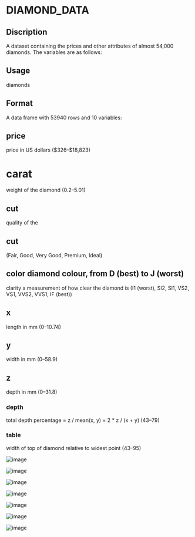 # DIAMOND_DATA

## Discription
A dataset containing the prices and other attributes of almost 54,000 diamonds. The variables are as follows:

## Usage
diamonds
## Format
A data frame with 53940 rows and 10 variables: 

## price 
price in US dollars (\$326–\$18,823)  

# carat 
weight of the diamond (0.2–5.01)  

## cut 
quality of the 

## cut 
(Fair, Good, Very Good, Premium, Ideal)  

## color diamond colour, from D (best) to J (worst)  
clarity a measurement of how clear the diamond is (I1 (worst), SI2, SI1, VS2, VS1, VVS2, VVS1, IF (best))  

## x
length in mm (0–10.74)  

## y 
width in mm (0–58.9)  

## z 
depth in mm (0–31.8)  

### depth 
total depth percentage = z / mean(x, y) = 2 * z / (x + y) (43–79)  

### table 
width of top of diamond relative to widest point (43–95)


![image](https://user-images.githubusercontent.com/70443251/118310343-1ca8ed80-b50c-11eb-826e-7faef2e6e318.png)


![image](https://user-images.githubusercontent.com/70443251/118310463-46faab00-b50c-11eb-809a-38aaaebd1a72.png)


![image](https://user-images.githubusercontent.com/70443251/118310500-57128a80-b50c-11eb-8a0b-d7f9505bb248.png)


![image](https://user-images.githubusercontent.com/70443251/118310556-698cc400-b50c-11eb-9cf2-c05edc068fb0.png)



![image](https://user-images.githubusercontent.com/70443251/118310586-74dfef80-b50c-11eb-9200-d01891ea72e8.png)


![image](https://user-images.githubusercontent.com/70443251/118310620-7dd0c100-b50c-11eb-9937-11560b807638.png)


![image](https://user-images.githubusercontent.com/70443251/118310671-8f19cd80-b50c-11eb-95fb-97e335b1af0f.png)

